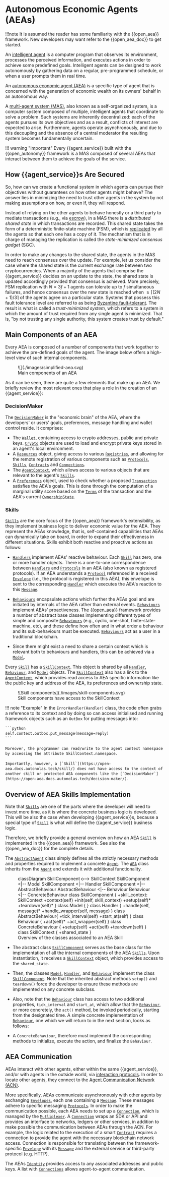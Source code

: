 # Autonomous Economic Agents (AEAs)

!!!note
    It is assumed the reader has some familiarity with the
    {{open_aea}} framework.
    New developers may want refer to the {{open_aea_doc}} to get started.



An [intelligent agent](https://en.wikipedia.org/wiki/Intelligent_agent) is a computer program that observes its environment, processes the perceived information, and executes actions in order to achieve some predefined goals. Intelligent agents can be designed to work autonomously by gathering data on a regular, pre-programmed schedule, or when a user prompts them in real time.



An [autonomous economic agent (AEA)](https://open-aea.docs.autonolas.tech/agent-vs-aea/) is a specific type of agent
that is concerned with the generation of economic wealth on its owners' behalf in an autonomous way.



A [multi-agent system (MAS)](https://en.wikipedia.org/wiki/Multi-agent_system), also known as a self-organized system, is a computer system composed of multiple, intelligent agents that coordinate to solve a problem. Such systems are inherently decentralized: each of the agents pursues its
own objectives and as a result, conflicts of interest are expected to arise.
Furthermore, agents operate asynchronously, and due to this decoupling and the
absence of a central moderator the resulting system becomes fundamentally
uncertain.


!!! warning "Important"
    Every {{agent_service}} built with the {{open_autonomy}} framework is a MAS composed of several AEAs that interact between them to achieve the goals of the service.


## How {{agent_service}}s Are Secured

So, how can we create a functional system in which agents can pursue their
objectives without guarantees on how other agents might behave? The answer lies
in minimizing the need to trust other agents in the system by not making
assumptions on how, or even if, they will respond.

Instead of relying on the other agents to behave honestly or a third party to
mediate transactions (e.g., via [escrow](https://en.wikipedia.org/wiki/Escrow)), in a MAS
there is a _distributed shared state_ in which transactions are recorded. This
shared state takes the form of a deterministic finite-state machine (FSM),
which is [replicated](https://en.wikipedia.org/wiki/State_machine_replication)
by all the agents so that each one has a copy of it. The mechanism that is in charge of managing the replication is called the _state-minimized consensus gadget_ (SGC).

In order to make any changes
to the shared state, the agents in the MAS need to reach consensus over the update. For example, let us consider the case where the shared state is the current exchange rate between two cryptocurrencies. When
a majority of the agents that comprise the {{agent_service}} decides on an update to the state,
the shared state is updated accordingly provided that consensus is achieved. More
precisely, FSM replication with $N = 3f + 1$ agents can tolerate up to
$f$ simultaneous failures, and hence consensus over the new state is reached
when $\geq\lceil(2N + 1) / 3\rceil$ of the agents agree on a particular state. Systems
that possess this fault tolerance level are referred to as being
[Byzantine fault-tolerant](https://pmg.csail.mit.edu/papers/osdi99.pdf).
The result is what is called a _trust-minimized system_, which refers to a system in
which the amount of trust required from any single agent is minimized.
That is, "by not trusting any single authority, this system creates trust by default."


## Main Components of an AEA

Every AEA is composed of a number of components that work together to achieve the pre-defined goals of the agent. The image below offers a high-level view of such internal components.


<figure markdown>
![](./images/simplified-aea.svg)
<figcaption>Main components of an AEA</figcaption>
</figure>

As it can be seen, there are quite a few elements that make up an AEA. We briefly review the most relevant ones that play a role in the creation of an {{agent_service}}:


### DecisionMaker
The [`DecisionMaker`](https://open-aea.docs.autonolas.tech/decision-maker/)
is the "economic brain" of the AEA, where the developers' or users' goals, preferences, message handling and wallet
control reside. It comprises:

- The [`Wallet`](https://open-aea.docs.autonolas.tech/api/crypto/wallet/),
containing access to crypto addresses, public and private keys.
[`Crypto`](https://open-aea.docs.autonolas.tech/api/crypto/base/) objects
are used to load and encrypt private keys stored in an agent's local environment.
- A [`Resources`](https://open-aea.docs.autonolas.tech/api/registries/resources/) object,
giving access to various
[`Registries`](https://open-aea.docs.autonolas.tech/api/registries/base/),
and allowing for the remote registration of various components such as
[`Protocols`](https://open-aea.docs.autonolas.tech/api/protocols/base/#protocol-objects),
[`Skills`](https://open-aea.docs.autonolas.tech/api/skills/base/),
[`Contracts`](https://open-aea.docs.autonolas.tech/api/contracts/base/) and
[`Connections`](https://open-aea.docs.autonolas.tech/api/connections/base/).
- The [`AgentContext`](https://open-aea.docs.autonolas.tech/api/context/base/), which
allows access to various objects that are relevant to the agent's
[`Skills`](https://open-aea.docs.autonolas.tech/api/skills/base/).
- A [`Preferences`](https://open-aea.docs.autonolas.tech/api/decision_maker/base/#preferences-objects) object,
used to check whether a proposed [`Transaction`](https://open-aea.docs.autonolas.tech/api/helpers/transaction/base/)
satisfies the AEA's goals. This is done through the computation of a marginal
utility score based on the
[`Terms`](https://open-aea.docs.autonolas.tech/api/helpers/transaction/base/#terms-objects)
of the transaction and the AEA's current
[`OwnershipState`](https://open-aea.docs.autonolas.tech/api/decision_maker/base/#ownershipstate-objects).



### Skills
[`Skills`](https://open-aea.docs.autonolas.tech/skill/) are the core focus of the {{open_aea}} framework's extensibility, as they implement business logic to deliver economic value for the AEA.  They represent the AEAs knowledge, that is, self-contained capabilities that AEAs can dynamically take on board, in order to expand their effectiveness in different situations. Skills exhibit both reactive and proactive actions as follows:

- [`Handlers`](https://open-aea.docs.autonolas.tech/api/skills/base/#handler-objects) implement AEAs' reactive behaviour. Each [`Skill`](https://open-aea.docs.autonolas.tech/skill/) has zero, one or more handler objects. There is a one-to-one correspondence between [`Handlers`](https://open-aea.docs.autonolas.tech/api/skills/base/#handler-objects) and [`Protocols`](https://open-aea.docs.autonolas.tech/api/protocols/base/#protocol-objects) in an AEA (also known as registered protocols). If an AEA understands a [`Protocol`](https://open-aea.docs.autonolas.tech/api/protocols/base/#protocol-objects) referenced in a received [`Envelope`](https://open-aea.docs.autonolas.tech/api/mail/base/#envelope-objects) (i.e., the protocol is registered in this AEA), this envelope is sent to the corresponding [`Handler`](https://open-aea.docs.autonolas.tech/api/skills/base/#handler-objects) which executes the AEA's reaction to this [`Message`](https://open-aea.docs.autonolas.tech/api/protocols/base/).

- [`Behaviours`](https://open-aea.docs.autonolas.tech/api/skills/base/#behaviour-objects) encapsulate actions which further the AEAs goal and are initiated by internals of the AEA rather than external events. [`Behaviours`](https://open-aea.docs.autonolas.tech/api/skills/base/#behaviour-objects) implement AEAs' proactiveness. The {{open_aea}} framework provides a number of abstract base classes implementing different types of simple and composite [`Behaviours`](https://open-aea.docs.autonolas.tech/api/skills/base/#behaviour-objects) (e.g., cyclic, one-shot, finite-state-machine, etc), and these define how often and in what order a behaviour and its sub-behaviours must be executed. [`Behaviours`](https://open-aea.docs.autonolas.tech/api/skills/base/#behaviour-objects) act as a user in a traditional blockchain.


- Since there might exist a need to share a certain context which is relevant both
to behaviours and handlers, this can be achieved via a
[`Model`](https://open-aea.docs.autonolas.tech/api/skills/base/#model-objects).

Every [`Skill`](https://open-aea.docs.autonolas.tech/skill/) has a
[`SkillContext`](https://open-aea.docs.autonolas.tech/api/skills/base/).
This object is shared by all [`Handler`](https://open-aea.docs.autonolas.tech/api/skills/base/#handler-objects), [`Behaviour`](https://open-aea.docs.autonolas.tech/api/skills/base/#behaviour-objects), and [`Model`](https://open-aea.docs.autonolas.tech/api/skills/base/#model-objects) objects. The [`SkillContext`](https://open-aea.docs.autonolas.tech/api/skills/base/) also has a link to the [`AgentContext`](https://open-aea.docs.autonolas.tech/api/context/base/), which provides read access to AEA specific information like the public key and address of the AEA, its preferences and ownership state.

<figure markdown>
![Skill components](./images/skill-components.svg)
<figcaption>Skill components have access to the SkillContext</figcaption>
</figure>

!!! note "Example"
    In the `ErrorHandler(Handler)` class, the code often grabs a reference to its context and by doing so can access initialised and running framework objects such as an `OutBox` for putting messages into:

    ```python
    self.context.outbox.put_message(message=reply)
    ```

    Moreover, the programmer can read/write to the agent context namespace by accessing the attribute SkillContext.namespace.

    Importantly, however, a [`Skill`](https://open-aea.docs.autonolas.tech/skill/) does not have access to the context of another skill or protected AEA components like the [`DecisionMaker`](https://open-aea.docs.autonolas.tech/decision-maker/).



## Overview of AEA Skills Implementation

Note that [`Skills`](https://open-aea.docs.autonolas.tech/skill/) are one of the parts where the developer will need to invest more time, as it is where the concrete business logic is developed. This will be also the case when developing {{agent_service}}s, because a special type of [`Skill`](https://open-aea.docs.autonolas.tech/skill/) is what will define the {{agent_service}} business logic.

Therefore, we briefly provide a general overview on how an AEA [`Skill`](https://open-aea.docs.autonolas.tech/skill/) is implemented in the {{open_aea}} framework. See also the {{open_aea_doc}} for the complete details.


The [`AbstractAgent`](https://open-aea.docs.autonolas.tech/api/abstract_agent/) class
simply defines all the strictly necessary methods and properties required to
implement a concrete [`Agent`](https://open-aea.docs.autonolas.tech/api/agent/).
The [`AEA`](https://open-aea.docs.autonolas.tech/api/aea/) class inherits from the
[`Agent`](https://open-aea.docs.autonolas.tech/api/agent/) and extends it with
additional functionality.



<figure markdown>
<div class="mermaid">
classDiagram
    SkillComponent o--> SkillContext
    SkillComponent <|-- Model
    SkillComponent <|-- Handler
    SkillComponent <|-- AbstractBehaviour
    AbstractBehaviour <|-- Behaviour
    Behaviour <|-- ConcreteBehaviour
    class SkillComponent {
        +skill_context: SkillContext
        +context(self)
        +init(self, skill_context)
        +setup(self)*
        +teardown(self)*
    }
    class Model {
    }
    class Handler {
        +handle(self, message)*
        +handle_wrapper(self, message)
    }
    class AbstractBehaviour{
      +tick_interval(self)
      +start_at(self)
    }
    class Behaviour {
        +act(self)*
        +act_wrapper(self)
    }
    class ConcreteBehaviour {
        +setup(self)
        +act(self)
        +teardown(self)
    }
    class SkillContext {
        +shared_state
    }
</div>
<figcaption>Overview of the classes associated to an AEA Skill</figcaption>
</figure>



*  The abstract class [`SkillComponent`](https://open-aea.docs.autonolas.tech/api/skills/base/#skillcomponent-objects)
serves as the base class for the implementation of all the internal components of the AEA [`Skills`](https://open-aea.docs.autonolas.tech/skill/). Upon instantiation, it receives a [`SkillContext`](https://open-aea.docs.autonolas.tech/api/skills/base/#skillcontext-objects) object, which
provides access to the `shared_state`.



*  Then, the classes
[`Model`](https://open-aea.docs.autonolas.tech/api/skills/base/#model-objects),
[`Handler`](https://open-aea.docs.autonolas.tech/api/skills/base/#handler-objects), and
[`Behaviour`](https://open-aea.docs.autonolas.tech/api/skills/base/#behaviour-objects) implement the class [`SkillComponent`](https://open-aea.docs.autonolas.tech/api/skills/base/#skillcomponent-objects). Note that the inherited abstract methods `setup()` and `teardown()` force the developer to
ensure these methods are implemented on any concrete subclass.


*  Also, note that the
[`Behaviour`](https://open-aea.docs.autonolas.tech/api/skills/base/#behaviour-objects) class
has access to two additional properties, `tick_interval` and `start_at`, which
allow that the [`Behaviour`](https://open-aea.docs.autonolas.tech/api/skills/base/#behaviour-objects), or more concretely, the `act()` method, be invoked periodically,
starting from the designated time. A simple concrete implementation of [`Behaviour`](https://open-aea.docs.autonolas.tech/api/skills/base/#behaviour-objects),
one which we will return to in the next section, looks as follows:

*  A `ConcreteBehaviour`, therefore must implement the corresponding methods to initialize, execute the action, and finalize the `Behaviour`.



## AEA Communication

AEAs interact with other agents, either within the same {{agent_service}}, and/or with agents in the outside world, via
[interaction protocols](https://open-aea.docs.autonolas.tech/interaction-protocol/).
In order to locate other agents, they connect to the
[Agent Communication Network (ACN)](https://open-aea.docs.autonolas.tech/acn/).

More specifically, AEAs communicate asynchronously with other agents by exchanging
[`Envelopes`](https://open-aea.docs.autonolas.tech/api/mail/base/#envelope-objects), each one
containing a [`Message`](https://open-aea.docs.autonolas.tech/api/protocols/base/).
These messages adhere to specific messaging
[`Protocols`](https://open-aea.docs.autonolas.tech/protocol/).
In order to make the communication possible, each AEA needs to
set up a [`Connection`](https://open-aea.docs.autonolas.tech/connection/), which
is managed by the
[`Mutliplexer`](https://open-aea.docs.autonolas.tech/api/multiplexer/).
A [`Connection`](https://open-aea.docs.autonolas.tech/connection/) wraps an SDK or API and provides an interface to networks, ledgers or other services, in addition to make possible the communication between AEAs through the ACN.
For example, the logic related to the execution of a smart
[`Contract`](https://open-aea.docs.autonolas.tech/contract/)
requires a connection to provide the agent with the
necessary blockchain network access.
Connection is responsible for translating between the framework-specific [`Envelope`](https://open-aea.docs.autonolas.tech/api/mail/base/#envelope-objects) with its [`Message`](https://open-aea.docs.autonolas.tech/api/protocols/base/) and the external service or third-party protocol (e.g. HTTP).

The AEAs [`Identity`](https://open-aea.docs.autonolas.tech/api/identity/base/)
provides access to any associated addresses and public keys.
A list with [`Connections`](https://open-aea.docs.autonolas.tech/api/connections/base/)
allows agent-to-agent communication.


<!--
## The implementation `Skill`

A [`Skill`](https://open-aea.docs.autonolas.tech/api/skills/base/#skill-objects)
encapsulates abstractions of `Behaviour`, `Handler` and `Model`.

```python
class Skill(Component):
    """This class implements a skill."""
    @property
    def handlers(self) -> Dict[str, Handler]:
        """Get the handlers."""

    @property
    def behaviours(self) -> Dict[str, Behaviour]:
        """Get the behaviours."""

    @property
    def models(self) -> Dict[str, Model]:
        """Get the models."""
```
-->
